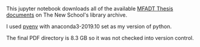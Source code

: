 This jupyter notebook downloads all of the available [MFADT Thesis documents](https://digitalarchives.library.newschool.edu/index.php/Search/objects/search/PC020402) on The New School's library archive.

I used [pyenv](https://github.com/pyenv/pyenv) with anaconda3-2019.10 set as my version of python.

The final PDF directory is 8.3 GB so it was not checked into version control.